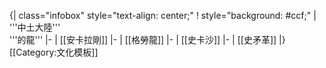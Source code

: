 {| class="infobox" style="text-align: center;"
! style="background: #ccf;" | '''中土大陸'''<br>'''的龍'''
|-
| [[安卡拉剛]]
|-
| [[格勞龍]]
|-
| [[史卡沙]]
|-
| [[史矛革]]
|}<noinclude>[[Category:文化模板]]</noinclude>